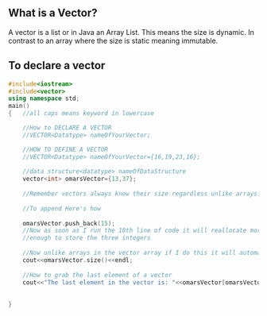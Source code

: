 ## What is a Vector?

A vector is a list or in Java an Array List. This means the size is dynamic. In contrast to an array where the size is static meaning immutable.


## To declare a vector
```cpp
#include<iostream>
#include<vector>
using namespace std;
main()
{	//all caps means keyword in lowercase

	//How to DECLARE A VECTOR
	//VECTOR<Datatype> nameOfYourVector;

	//HOW TO DEFINE A VECTOR
	//VECTOR<Datatype> nameOfYourVector={16,19,23,16};
	
 	//data structure<datatype> nameOfDataStructure
	vector<int> omarsVector={13,37};
	
	//Remember vectors always know their size regardless unlike arrays.
	
	//To append Here's how
	
   	omarsVector.push_back(15);
   	//Now as soon as I run the 10th line of code it will reallocate more memory that is large
  	//enough to store the three integers
	
	//Now unlike arrays in the vector array if I do this it will automatically print my array size
	cout<<omarsVector.size()<<endl;
	
	//How to grab the last element of a vector
	cout<<"The last element in the vector is: "<<omarsVector[omarsVector.size()-1];
	
	
}
```
